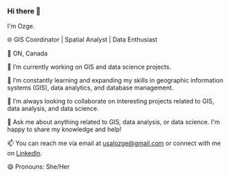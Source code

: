 ### Hi there 👋

I'm Ozge.

🌐 GIS Coordinator | Spatial Analyst | Data Enthusiast

📍 ON, Canada

🔭 I’m currently working on GIS and data science projects.

🌱 I’m constantly learning and expanding my skills in geographic information systems (GIS), data analytics, and database management.

👯 I’m always looking to collaborate on interesting projects related to GIS, data analysis, and data science.

💬 Ask me about anything related to GIS, data analysis, or data science. I'm happy to share my knowledge and help!

📫 You can reach me via email at usalozge@gmail.com or connect with me on [LinkedIn](https://www.linkedin.com/in/ozgegorucu).

😄 Pronouns: She/Her
